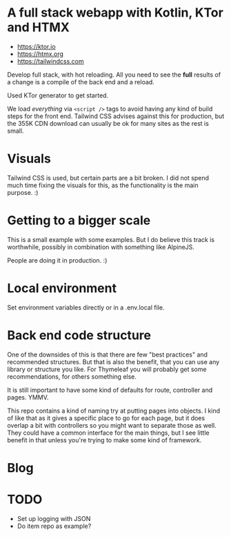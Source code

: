 # A  full stack webapp with Kotlin, KTor and HTMX
- https://ktor.io
- https://htmx.org
- https://tailwindcss.com

Develop full stack, with hot reloading. All you need to see the **full** results of a change is a compile 
of the back end and a reload.

Used KTor generator to get started.

We load _everything_ via ```<script />``` tags to avoid having any kind of build steps for the front end. Tailwind CSS
advises against this for production, but the 355K CDN download can usually be ok for many sites as the rest is small.

# Visuals

Tailwind CSS is used, but certain parts are a bit broken. I did not spend much time fixing the visuals for this,
as the functionality is the main purpose. :)

# Getting to a bigger scale

This is a small example with some examples. But I do believe this track is worthwhile, possibly in combination with
something like AlpineJS.

People are doing it in production. :)

# Local environment

Set environment variables directly or in a .env.local file.

# Back end code structure

One of the downsides of this is that there are few "best practices" and recommended structures. But that is
also the benefit, that you can use any library or structure you like. For Thymeleaf you will probably get some
recommendations, for others something else.

It is still important to have some kind of defaults for route, controller and pages. YMMV.

This repo contains a kind of naming try at putting pages into objects. I kind of like that as it gives a specific place
to go for each page, but it does overlap a bit with controllers so you might want to separate those as well.
They could have a common interface for the main things, but I see little benefit in that unless you're trying to 
make some kind of framework.

# Blog


# TODO
- Set up logging with JSON
- Do item repo as example?